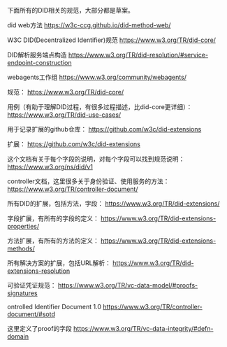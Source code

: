 
下面所有的DID相关的规范，大部分都是草案。


did web方法
https://w3c-ccg.github.io/did-method-web/


W3C DID(Decentralized Identifier)规范
https://www.w3.org/TR/did-core/


DID解析服务端点构造
https://www.w3.org/TR/did-resolution/#service-endpoint-construction

webagents工作组
https://www.w3.org/community/webagents/

规范：
https://www.w3.org/TR/did-core/

用例（有助于理解DID过程，有很多过程描述，比did-core更详细）：
https://www.w3.org/TR/did-use-cases/


用于记录扩展的github仓库：
https://github.com/w3c/did-extensions

扩展：
https://github.com/w3c/did-extensions


这个文档有关于每个字段的说明，对每个字段可以找到规范说明：
https://www.w3.org/ns/did/v1


controller文档，这里很多关于身份验证、使用服务的方法：
https://www.w3.org/TR/controller-document/


所有DID的扩展，包括方法，字段：
https://www.w3.org/TR/did-extensions/

字段扩展，有所有的字段的定义：
https://www.w3.org/TR/did-extensions-properties/

方法扩展，有所有的方法的定义：
https://www.w3.org/TR/did-extensions-methods/

所有解决方案的扩展，包括URL解析：
https://www.w3.org/TR/did-extensions-resolution

可验证凭证规范：
https://www.w3.org/TR/vc-data-model/#proofs-signatures

ontrolled Identifier Document 1.0
https://www.w3.org/TR/controller-document/#sotd


这里定义了proof的字段
https://www.w3.org/TR/vc-data-integrity/#defn-domain

